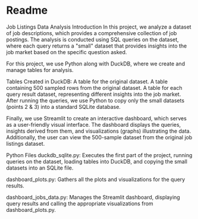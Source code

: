 <h1>Readme</h1>
Job Listings Data Analysis
Introduction
In this project, we analyze a dataset of job descriptions, which provides a comprehensive collection of job postings. The analysis is conducted using SQL queries on the dataset, where each query returns a "small" dataset that provides insights into the job market based on the specific question asked.

For this project, we use Python along with DuckDB, where we create and manage tables for analysis.

Tables Created in DuckDB:
A table for the original dataset.
A table containing 500 sampled rows from the original dataset.
A table for each query result dataset, representing different insights into the job market.
After running the queries, we use Python to copy only the small datasets (points 2 & 3) into a standard SQLite database.

Finally, we use Streamlit to create an interactive dashboard, which serves as a user-friendly visual interface. The dashboard displays the queries, insights derived from them, and visualizations (graphs) illustrating the data. Additionally, the user can view the 500-sample dataset from the original job listings dataset.

Python Files
duckdb_sqlite.py:
Executes the first part of the project, running queries on the dataset, loading tables into DuckDB, and copying the small datasets into an SQLite file.

dashboard_plots.py:
Gathers all the plots and visualizations for the query results.

dashboard_jobs_data.py:
Manages the Streamlit dashboard, displaying query results and calling the appropriate visualizations from dashboard_plots.py.
